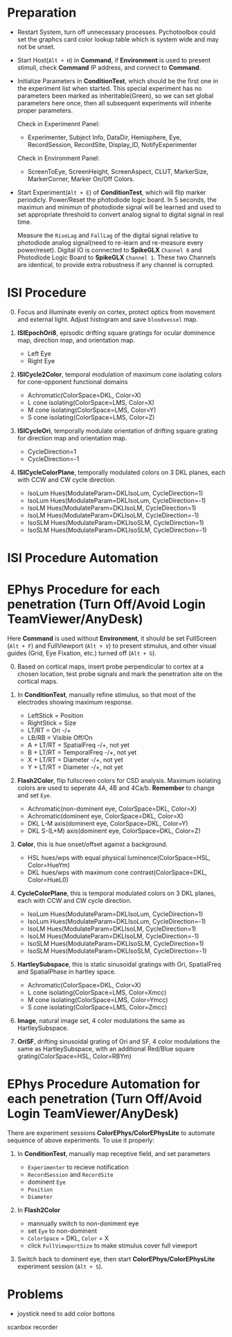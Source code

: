 # Preparation

- Restart System, turn off unnecessary processes. Pychotoolbox could set the graphcs card color lookup table which is system wide and may not be unset.

- Start Host(`Alt + H`) in **Command**, if **Environment** is used to present stimuli, check **Command** IP address, and connect to **Command**.

- Initialize Parameters in **ConditionTest**, which should be the first one in the experiment list when started. This special experiment has no parameters been marked as inheritable(Green), so we can set global parameters here once, then all subsequent experiments will inherite proper parameters.

  Check in Experimennt Panel:
    - Experimenter, Subject Info, DataDir, Hemisphere, Eye,  RecordSession, RecordSite, Display_ID, NotifyExperimenter

  Check in Environment Panel:
    - ScreenToEye, ScreenHeight, ScreenAspect, CLUT, MarkerSize, MarkerCorner, Marker On/Off Colors.

- Start Experiment(`Alt + E`) of **ConditionTest**, which will flip marker periodicly. Power/Reset the photodiode logic board. In 5 seconds, the maximun and minimun of photodiode signal will be learned and used to set appropriate threshold to convert analog signal to digital signal in real time.

  Measure the `RiseLag` and `FallLag` of the digital signal relative to photodiode analog signal(need to re-learn and re-measure every power/reset). Digital IO is connected to **SpikeGLX** `Channel 0` and Photodiode Logic Board to **SpikeGLX** `Channel 1`. These two Channels are identical, to provide extra robustness if any channel is corrupted.

# ISI Procedure

0. Focus and illuminate evenly on cortex, protect optics from movement and external light. Adjust histogram and save `bloodvessel` map.

0. **ISIEpochOri8**, episodic drifting square gratings for ocular dominence map, direction map, and orientation map.
    - Left Eye
    - Right Eye

0. **ISICycle2Color**, temporal modulation of maximum cone isolating colors for cone-opponent functional domains
    - Achromatic(ColorSpace=DKL, Color=X)
    - L cone isolating(ColorSpace=LMS, Color=X)
    - M cone isolating(ColorSpace=LMS, Color=Y)
    - S cone isolating(ColorSpace=LMS, Color=Z)

0. **ISICycleOri**, temporally modulate orientation of drifting square grating for direction map and orientation map.
    - CycleDirection=1
    - CycleDirection=-1

0. **ISICycleColorPlane**, temporally modulated colors on 3 DKL planes, each with CCW and CW cycle direction.
    - IsoLum Hues(ModulateParam=DKLIsoLum, CycleDirection=1)
    - IsoLum Hues(ModulateParam=DKLIsoLum, CycleDirection=-1)
    - IsoLM Hues(ModulateParam=DKLIsoLM, CycleDirection=1)
    - IsoLM Hues(ModulateParam=DKLIsoLM, CycleDirection=-1)
    - IsoSLM Hues(ModulateParam=DKLIsoSLM, CycleDirection=1)
    - IsoSLM Hues(ModulateParam=DKLIsoSLM, CycleDirection=-1)

# ISI Procedure Automation



# EPhys Procedure for each penetration (Turn Off/Avoid Login TeamViewer/AnyDesk)

Here **Command** is used without **Environment**, it should be set FullScreen (`Alt + F`) and FullViewport (`Alt + V`) to present stimulus, and other visual guides (Grid, Eye Fixation, etc.) turned off (`Alt + G`).

0. Based on cortical maps, insert probe perpendicular to cortex at a chosen location, test probe signals and mark the penetration site on the cortical maps.

0. In **ConditionTest**, manually refine stimulus, so that most of the electrodes showing maximum response.
    - LeftStick = Position
    - RightStick = Size
    - LT/RT = Ori -/+
    - LB/RB = Visible Off/On
    - A + LT/RT = SpatialFreq -/+, not yet
    - B + LT/RT = TemporalFreq -/+, not yet
    - X + LT/RT = Diameter -/+, not yet
    - Y + LT/RT = Diameter -/+, not yet

0. **Flash2Color**, flip fullscreen colors for CSD analysis. Maximum isolating colors are used to seperate 4A, 4B and 4Ca/b. **Remember** to change and set `Eye`.
    - Achromatic(non-dominent eye, ColorSpace=DKL, Color=X)
    - Achromatic(dominent eye, ColorSpace=DKL, Color=X)
    - DKL L-M axis(dominent eye, ColorSpace=DKL, Color=Y)
    - DKL S-(L+M) axis(dominent eye, ColorSpace=DKL, Color=Z)

0. **Color**, this is hue onset/offset against a background.
    - HSL hues/wps with equal physical luminence(ColorSpace=HSL, Color=HueYm)
    - DKL hues/wps with maximum cone contrast(ColorSpace=DKL, Color=HueL0)

0. **CycleColorPlane**, this is temporal modulated colors on 3 DKL planes, each with CCW and CW cycle direction.
    - IsoLum Hues(ModulateParam=DKLIsoLum, CycleDirection=1)
    - IsoLum Hues(ModulateParam=DKLIsoLum, CycleDirection=-1)
    - IsoLM Hues(ModulateParam=DKLIsoLM, CycleDirection=1)
    - IsoLM Hues(ModulateParam=DKLIsoLM, CycleDirection=-1)
    - IsoSLM Hues(ModulateParam=DKLIsoSLM, CycleDirection=1)
    - IsoSLM Hues(ModulateParam=DKLIsoSLM, CycleDirection=-1)

0. **HartleySubspace**, this is static sinusoidal gratings with Ori, SpatialFreq and SpatialPhase in hartley space.
    - Achromatic(ColorSpace=DKL, Color=X)
    - L cone isolating(ColorSpace=LMS, Color=Xmcc)
    - M cone isolating(ColorSpace=LMS, Color=Ymcc)
    - S cone isolating(ColorSpace=LMS, Color=Zmcc)

0. **Image**, natural image set, 4 color modulations the same as HartleySubspace.

0. **OriSF**, drifting sinusoidal grating of Ori and SF, 4 color modulations the same as HartleySubspace, with an additional Red/Blue square grating(ColorSpace=HSL, Color=RBYm)

# EPhys Procedure Automation for each penetration (Turn Off/Avoid Login TeamViewer/AnyDesk)

There are experiment sessions **ColorEPhys/ColorEPhysLite** to automate sequence of above experiments. To use it properly:

1. In **ConditionTest**, manually map receptive field, and set parameters
    - `Experimenter` to recieve notification
    - `RecordSession` and `RecordSite`
    - dominent `Eye`
    - `Position`
    - `Diameter`

0. In **Flash2Color**
    - mannually switch to non-doniment eye
    - set `Eye` to non-dominent
    - `ColorSpace` = DKL, `Color` = X
    - click `FullViewportSize` to make stimulus cover full viewport

0. Switch back to dominent eye, then start **ColorEPhys/ColorEPhysLite** experiment session (`Alt + S`).

# Problems
- joystick need to add color bottons

scanbox recorder
